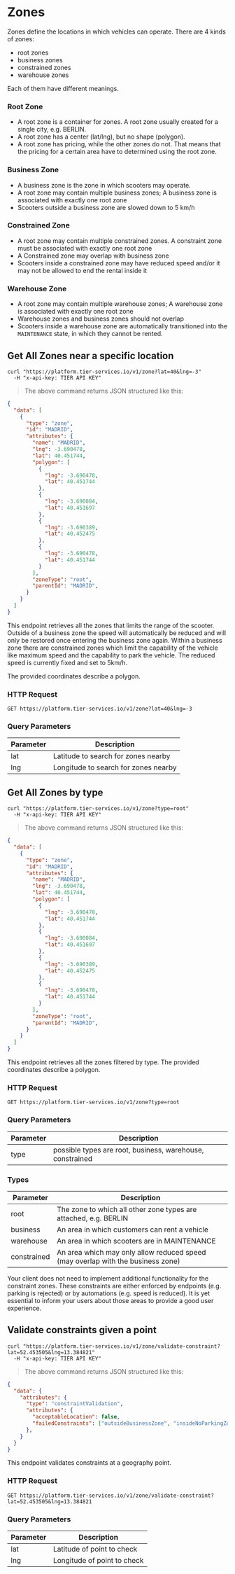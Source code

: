 
# Zones

Zones define the locations in which vehicles can operate.
There are 4 kinds of zones:

  - root zones
  - business zones
  - constrained zones
  - warehouse zones

Each of them have different meanings.

### Root Zone

 - A root zone is a container for zones. A root zone usually created for a single
   city, e.g. BERLIN.
 - A root zone has a center (lat/lng), but no shape (polygon).
 - A root zone has pricing, while the other zones do not. That means that the pricing
for a certain area have to determined using the root zone.

### Business Zone
 - A business zone is the zone in which scooters may operate.
 - A root zone may contain multiple business zones; A business zone is associated
   with exactly one root zone
 - Scooters outside a business zone are slowed down to 5 km/h

### Constrained Zone
 - A root zone may contain multiple constrained zones. A constraint zone must be
   associated with exactly one root zone
 - A Constrained zone may overlap with business zone
 - Scooters inside a constrained zone may have reduced speed and/or it may not
   be allowed to end the rental inside it

### Warehouse Zone
 - A root zone may contain multiple warehouse zones; A warehouse zone is associated
   with exactly one root zone
 - Warehouse zones and business zones should not overlap
 - Scooters inside a warehouse zone are automatically transitioned into the
   `MAINTENANCE` state, in which they cannot be rented.

## Get All Zones near a specific location

```shell
curl "https://platform.tier-services.io/v1/zone?lat=40&lng=-3"
  -H "x-api-key: TIER API KEY"
```

> The above command returns JSON structured like this:

```json
{
  "data": [
    {
      "type": "zone",
      "id": "MADRID",
      "attributes": {
        "name": "MADRID",
        "lng": -3.690478,
        "lat": 40.451744,
        "polygon": [
          {
            "lng": -3.690478,
            "lat": 40.451744
          },
          {
            "lng": -3.690084,
            "lat": 40.451697
          },
          {
            "lng": -3.690389,
            "lat": 40.452475
          },
          {
            "lng": -3.690478,
            "lat": 40.451744
          }
        ],
        "zoneType": "root",
        "parentId": "MADRID",
      }
    }
  ]
}

```

This endpoint retrieves all the zones that limits the range of the scooter. Outside of a business zone
the speed will automatically be reduced and will only be restored once entering the business zone again.
Within a business zone there are constrained zones which limit the capability of the vehicle like maximum
speed and the capability to park the vehicle. The reduced speed is currently fixed and set to 5km/h.

The provided coordinates describe a polygon.

### HTTP Request

`GET https://platform.tier-services.io/v1/zone?lat=40&lng=-3`

### Query Parameters

Parameter  | Description
--------- | -----------
lat | Latitude to search for zones nearby
lng | Longitude to search for zones nearby


## Get All Zones by type

```shell
curl "https://platform.tier-services.io/v1/zone?type=root"
  -H "x-api-key: TIER API KEY"
```

> The above command returns JSON structured like this:

```json
{
  "data": [
    {
      "type": "zone",
      "id": "MADRID",
      "attributes": {
        "name": "MADRID",
        "lng": -3.690478,
        "lat": 40.451744,
        "polygon": [
          {
            "lng": -3.690478,
            "lat": 40.451744
          },
          {
            "lng": -3.690084,
            "lat": 40.451697
          },
          {
            "lng": -3.690389,
            "lat": 40.452475
          },
          {
            "lng": -3.690478,
            "lat": 40.451744
          }
        ],
        "zoneType": "root",
        "parentId": "MADRID",
      }
    }
  ]
}

```

This endpoint retrieves all the zones filtered by type.
The provided coordinates describe a polygon.

### HTTP Request

`GET https://platform.tier-services.io/v1/zone?type=root`

### Query Parameters

Parameter  | Description
--------- | -----------
type | possible types are root, business, warehouse, constrained

### Types
Parameter   | Description
----------- | -----------
root        | The zone to which all other zone types are attached, e.g. BERLIN
business    | An area in which customers can rent a vehicle
warehouse   | An area in which scooters are in MAINTENANCE
constrained | An area which may only allow reduced speed (may overlap with the business zone)

<aside class="notice">
Your client does not need to implement additional functionality for the constraint zones. These
constraints are either enforced by endpoints (e.g. parking is rejected) or by automations
(e.g. speed is reduced). It is yet essential to inform your users about those areas to provide a
good user experience.
</aside>

## Validate constraints given a point

```shell
curl "https://platform.tier-services.io/v1/zone/validate-constraint?lat=52.453505&lng=13.384821"
  -H "x-api-key: TIER API KEY"
```

> The above command returns JSON structured like this:

```json
{
  "data": {
    "attributes": {
      "type": "constraintValidation",
      "attributes": {
        "acceptableLocation": false,
        "failedConstraints": ["outsideBusinessZone", "insideNoParkingZone"]
      },
    }
  }
}

```

This endpoint validates constraints at a geography point.

### HTTP Request

`GET https://platform.tier-services.io/v1/zone/validate-constraint?lat=52.453505&lng=13.384821`

### Query Parameters

Parameter  | Description
--------- | -----------
lat | Latitude of point to check
lng | Longitude of point to check
